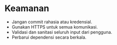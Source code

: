 # Keamanan

- Jangan commit rahasia atau kredensial.
- Gunakan HTTPS untuk semua komunikasi.
- Validasi dan sanitasi seluruh input dari pengguna.
- Perbarui dependensi secara berkala.
